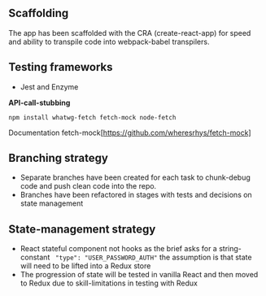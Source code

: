 ## Scaffolding

The app has been scaffolded with the CRA (create-react-app) for speed and ability to transpile code into webpack-babel transpilers.

## Testing frameworks

- Jest and Enzyme

__API-call-stubbing__

```
npm install whatwg-fetch fetch-mock node-fetch
```

Documentation fetch-mock[https://github.com/wheresrhys/fetch-mock]

 ## Branching strategy

 - Separate branches have been created for each task to chunk-debug code and push clean code into the repo.
 - Branches have been refactored in stages with tests and decisions on state management

 
 ## State-management strategy

 - React stateful component not hooks as the brief asks for a string-constant  ``` "type": "USER_PASSWORD_AUTH"``` the assumption is that state will need to be lifted into a Redux store
 - The progression of state will be tested in vanilla React and then moved to Redux due to skill-limitations in testing with Redux